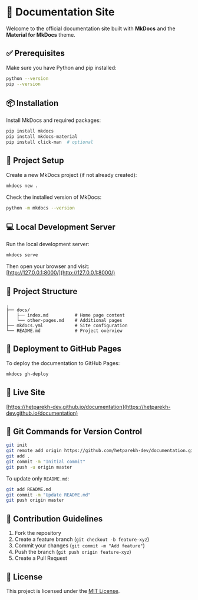 # 📘 Documentation Site

Welcome to the official documentation site built with **MkDocs** and the **Material for MkDocs** theme.

## ✅ Prerequisites

Make sure you have Python and pip installed:

```bash
python --version  
pip --version
```

## 📦 Installation

Install MkDocs and required packages:

```bash
pip install mkdocs  
pip install mkdocs-material  
pip install click-man  # optional
```

## 🚧 Project Setup

Create a new MkDocs project (if not already created):

```bash
mkdocs new .
```

Check the installed version of MkDocs:

```bash
python -m mkdocs --version
```

## 💻 Local Development Server

Run the local development server:

```bash
mkdocs serve
```

Then open your browser and visit:  
[http://127.0.0.1:8000/](http://127.0.0.1:8000/)

## 📂 Project Structure

```
.
├── docs/
│   ├── index.md          # Home page content
│   └── other-pages.md    # Additional pages
├── mkdocs.yml            # Site configuration
└── README.md             # Project overview
```

## 🚀 Deployment to GitHub Pages

To deploy the documentation to GitHub Pages:

```bash
mkdocs gh-deploy
```

## 🔗 Live Site

[https://hetparekh-dev.github.io/documentation](https://hetparekh-dev.github.io/documentation)

## 📌 Git Commands for Version Control

```bash
git init  
git remote add origin https://github.com/hetparekh-dev/documentation.git  
git add .  
git commit -m "Initial commit"  
git push -u origin master
```

To update only `README.md`:

```bash
git add README.md  
git commit -m "Update README.md"  
git push origin master
```

## 🤝 Contribution Guidelines

1. Fork the repository  
2. Create a feature branch (`git checkout -b feature-xyz`)  
3. Commit your changes (`git commit -m "Add feature"`)  
4. Push the branch (`git push origin feature-xyz`)  
5. Create a Pull Request  

## 📄 License

This project is licensed under the [MIT License](LICENSE).
